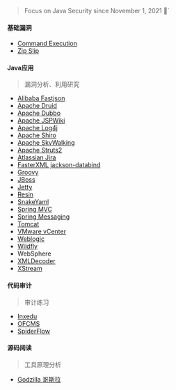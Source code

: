 > Focus on Java Security since November 1, 2021 👣`

#### 基础漏洞
- [Command Execution](https://github.com/pen4uin/JavaSec/tree/main/java#command-execution-%E5%91%BD%E4%BB%A4%E6%89%A7%E8%A1%8C)
- [Zip Slip](https://github.com/pen4uin/javasec/tree/main/java#zip-slip)
#### Java应用
> 漏洞分析、利用研究
- [Alibaba Fastjson](https://github.com/pen4uin/JavaSec/tree/main/fastjson)
- [Apache Druid](https://github.com/pen4uin/JavaSec/blob/main/apache%20druid/)
- [Apache Dubbo](https://github.com/pen4uin/JavaSec/tree/main/apache%20dubbo)
- [Apache JSPWiki](https://github.com/pen4uin/JavaSec/tree/main/apache%20jspwiki)
- [Apache Log4j](https://github.com/pen4uin/JavaSec/blob/main/log4j2/)
- [Apache Shiro](https://github.com/pen4uin/JavaSec/blob/main/shiro/) 
- [Apache SkyWalking](https://github.com/pen4uin/JavaSec/tree/main/apache%20skywalking)
- [Apache Struts2](https://github.com/pen4uin/JavaSec/blob/main/struts2/)  
- [Atlassian Jira](https://github.com/pen4uin/JavaSec/tree/main/atlassian%20jira)
- [FasterXML jackson-databind](https://github.com/pen4uin/JavaSec/tree/main/jackson-databind)
- [Groovy](https://github.com/pen4uin/JavaSec/blob/main/groovy/)
- [JBoss](https://github.com/pen4uin/JavaSec/tree/main/jboss/) 
- [Jetty](https://github.com/pen4uin/JavaSec/blob/main/jetty/)
- [Resin](https://github.com/pen4uin/JavaSec/blob/main/resin/)
- [SnakeYaml](https://github.com/pen4uin/JavaSec/tree/main/snakeyaml)
- [Spring MVC](https://github.com/pen4uin/JavaSec/tree/main/springmvc)
- [Spring Messaging](https://github.com/pen4uin/JavaSec/blob/main/spring%20messaging/)
- [Tomcat](https://github.com/pen4uin/JavaSec/tree/main/tomcat)
- [VMware vCenter](https://github.com/pen4uin/javasec/tree/main/vmware%20vcenter)
- [Weblogic](https://github.com/pen4uin/JavaSec/tree/main/weblogic/)
- [Wildfly](https://github.com/pen4uin/JavaSec/tree/main/wildfly/)
- WebSphere
- [XMLDecoder](https://github.com/pen4uin/JavaSec/tree/main/xmldecoder)
- [XStream](https://github.com/pen4uin/JavaSec/tree/main/xstream)


#### 代码审计
> 审计练习
- [Inxedu](https://github.com/pen4uin/JavaSec/blob/main/inxedu/2021_08_05_Inxedu.pdf)
- [OFCMS](https://github.com/pen4uin/JavaSec/blob/main/ofcms/) 
- [SpiderFlow](https://github.com/pen4uin/JavaSec/tree/main/spider-flow) 

#### 源码阅读
> 工具原理分析

- [Godzilla 哥斯拉](https://github.com/pen4uin/JavaSec/tree/main/godzilla)

